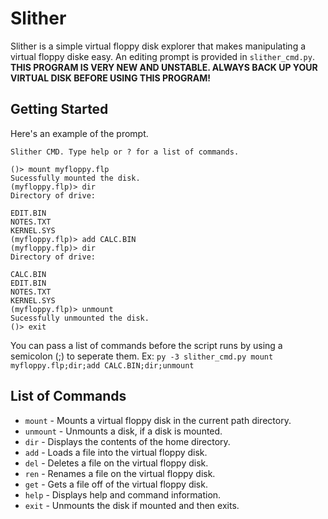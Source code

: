 # Slither
Slither is a simple virtual floppy disk explorer that makes manipulating a virtual floppy diske easy. An editing prompt is provided in `slither_cmd.py`. **THIS PROGRAM IS VERY NEW AND UNSTABLE. ALWAYS BACK UP YOUR VIRTUAL DISK BEFORE USING THIS PROGRAM!**

## Getting Started
Here's an example of the prompt.

```
Slither CMD. Type help or ? for a list of commands.

()> mount myfloppy.flp
Sucessfully mounted the disk.
(myfloppy.flp)> dir
Directory of drive:

EDIT.BIN
NOTES.TXT
KERNEL.SYS
(myfloppy.flp)> add CALC.BIN
(myfloppy.flp)> dir
Directory of drive:

CALC.BIN
EDIT.BIN
NOTES.TXT
KERNEL.SYS
(myfloppy.flp)> unmount
Sucessfully unmounted the disk.
()> exit
```

You can pass a list of commands before the script runs by using a semicolon (;) to seperate them. Ex: `py -3 slither_cmd.py mount myfloppy.flp;dir;add CALC.BIN;dir;unmount`

## List of Commands
* `mount` - Mounts a virtual floppy disk in the current path directory.
* `unmount` - Unmounts a disk, if a disk is mounted.
* `dir` - Displays the contents of the home directory.
* `add` - Loads a file into the virtual floppy disk.
* `del` - Deletes a file on the virtual floppy disk.
* `ren` - Renames a file on the virtual floppy disk.
* `get` - Gets a file off of the virtual floppy disk.
* `help` - Displays help and command information.
* `exit` - Unmounts the disk if mounted and then exits.
